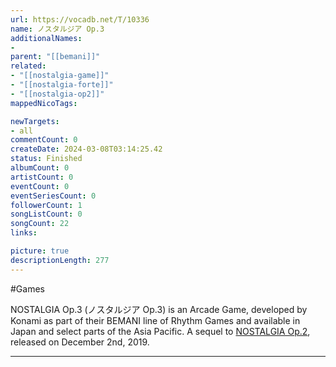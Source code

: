 ```yaml
---
url: https://vocadb.net/T/10336
name: ノスタルジア Op.3
additionalNames: 
- 
parent: "[[bemani]]"
related:
- "[[nostalgia-game]]"
- "[[nostalgia-forte]]"
- "[[nostalgia-op2]]"
mappedNicoTags:

newTargets:
- all
commentCount: 0
createDate: 2024-03-08T03:14:25.42
status: Finished
albumCount: 0
artistCount: 0
eventCount: 0
eventSeriesCount: 0
followerCount: 1
songListCount: 0
songCount: 22
links: 

picture: true
descriptionLength: 277
---
```


#Games

NOSTALGIA Op.3 (ノスタルジア Op.3) is an Arcade Game, developed by Konami as part of their BEMANI line of Rhythm Games and available in Japan and select parts of the Asia Pacific. A sequel to [NOSTALGIA Op.2](https://vocadb.net/T/10335/nostalgia-op2), released on December 2nd, 2019.

---

